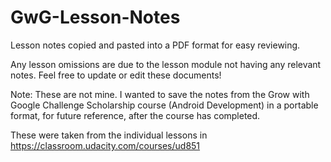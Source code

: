 # GwG-Lesson-Notes
Lesson notes copied and pasted into a PDF format for easy reviewing.

Any lesson omissions are due to the lesson module not having any relevant notes. Feel free to update or edit these documents!

Note: These are not mine. I wanted to save the notes from the Grow with Google Challenge Scholarship course (Android Development) in a portable format, for future reference, after the course has completed.

These were taken from the individual lessons in https://classroom.udacity.com/courses/ud851
